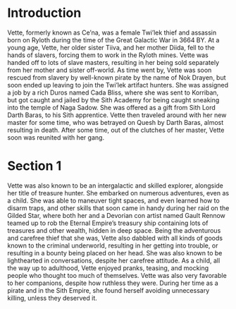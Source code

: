 # Introduction

Vette, formerly known as Ce’na, was a female Twi’lek thief and assassin born on Ryloth during the time of the Great Galactic War in 3664 BY.
At a young age, Vette, her older sister Tiiva, and her mother Diida, fell to the hands of slavers, forcing them to work in the Ryloth mines.
Vette was handed off to lots of slave masters, resulting in her being sold separately from her mother and sister off-world.
As time went by, Vette was soon rescued from slavery by well-known pirate by the name of Nok Drayen, but soon ended up leaving to join the Twi’lek artifact hunters.
She was assigned a job by a rich Duros named Cada Bliss, where she was sent to Korriban, but got caught and jailed by the Sith Academy for being caught sneaking into the temple of Naga Sadow.
She was offered as a gift from Sith Lord Darth Baras, to his Sith apprentice.
Vette then traveled around with her new master for some time, who was betrayed on Quesh by Darth Baras, almost resulting in death.
After some time, out of the clutches of her master, Vette soon was reunited with her gang.

# Section 1

Vette was also known to be an intergalactic and skilled explorer, alongside her title of treasure hunter.
She embarked on numerous adventures, even as a child.
She was able to maneuver tight spaces, and even learned how to disarm traps, and other skills that soon came in handy during her raid on the Gilded Star, where both her and a Devorian con artist named Gault Rennow teamed up to rob the Eternal Empire’s treasury ship containing lots of treasures and other wealth, hidden in deep space.
Being the adventurous and carefree thief that she was, Vette also dabbled with all kinds of goods known to the criminal underworld, resulting in her getting into trouble, or resulting in a bounty being placed on her head.
She was also known to be lighthearted in conversations, despite her carefree attitude.
As a child, all the way up to adulthood, Vette enjoyed pranks, teasing, and mocking people who thought too much of themselves.
Vette was also very favorable to her companions, despite how ruthless they were.
During her time as a pirate and in the Sith Empire, she found herself avoiding unnecessary killing, unless they deserved it.
